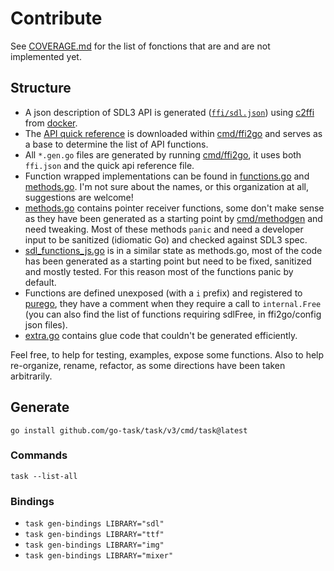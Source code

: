 # Contribute

See [COVERAGE.md](COVERAGE.md) for the list of fonctions that are and are not implemented yet.

## Structure

- A json description of SDL3 API is generated ([`ffi/sdl.json`](cmd/ffi2go/ffi/sdl.json)) using [c2ffi](https://github.com/rpav/c2ffi) from [docker](Dockerfile).
- The [API quick reference](https://wiki.libsdl.org/SDL3/QuickReference) is downloaded within [cmd/ffi2go](cmd/ffi2go/) and serves as a base to determine the list of API functions.
- All `*.gen.go` files are generated by running [cmd/ffi2go](cmd/ffi2go/), it uses both `ffi.json` and the quick api reference file.
- Function wrapped implementations can be found in [functions.go](functions.go) and [methods.go](methods.go). I'm not sure about the names, or this organization at all, suggestions are welcome!
- [methods.go](methods.go) contains pointer receiver functions, some don't make sense as they have been generated as a starting point by [cmd/methodgen](cmd/methodgen/) and need tweaking. Most of these methods `panic` and need a developer input to be sanitized (idiomatic Go) and checked against SDL3 spec.
- [sdl_functions_js.go](sdl_functions_js.go) is in a similar state as methods.go, most of the code has been generated as a starting point but need to be fixed, sanitized and mostly tested. For this reason most of the functions panic by default.
- Functions are defined unexposed (with a `i` prefix) and registered to [purego](https://github.com/ebitengine/purego), they have a comment when they require a call to `internal.Free` (you can also find the list of functions requiring sdlFree, in ffi2go/config json files).
- [extra.go](extra.go) contains glue code that couldn't be generated efficiently.

Feel free, to help for testing, examples, expose some functions.
Also to help re-organize, rename, refactor, as some directions have been taken arbitrarily.

## Generate

`go install github.com/go-task/task/v3/cmd/task@latest`

### Commands

`task --list-all`

### Bindings
- `task gen-bindings LIBRARY="sdl"`
- `task gen-bindings LIBRARY="ttf"`
- `task gen-bindings LIBRARY="img"`
- `task gen-bindings LIBRARY="mixer"`